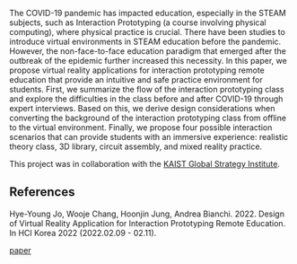 The COVID-19 pandemic has impacted education, especially in the STEAM subjects, such as Interaction Prototyping (a course involving physical computing), where physical practice is crucial. There have been studies to introduce virtual environments in STEAM education before the pandemic. However, the non-face-to-face education paradigm that emerged after the outbreak of the epidemic further increased this necessity. In this paper, we propose virtual reality applications for interaction prototyping remote education that provide an intuitive and safe practice environment for students. First, we summarize the flow of the interaction prototyping class and explore the difficulties in the class before and after COVID-19 through expert interviews. Based on this, we derive design considerations when converting the background of the interaction prototyping class from offline to the virtual environment. Finally, we propose four possible interaction scenarios that can provide students with an immersive experience: realistic theory class, 3D library, circuit assembly, and mixed reality practice.

This project was in collaboration with the [KAIST Global Strategy Institute](http://gsi.kaist.ac.kr/kr/).

## References
Hye-Young Jo, Wooje Chang, Hoonjin Jung, Andrea Bianchi. 2022. Design of Virtual Reality Application for Interaction Prototyping Remote Education. In HCI Korea 2022 (2022.02.09 - 02.11).

[paper](https://makinteract.kaist.ac.kr/files/2022/Cho_PcompMetaverse_KHCI22.pdf)   